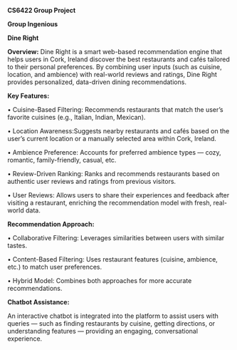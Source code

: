 **CS6422 Group Project**

**Group Ingenious** 


**Dine Right**

**Overview:**
Dine Right is a smart web-based recommendation engine that helps users in Cork, Ireland discover the best restaurants and cafés tailored to their personal preferences. By combining user inputs (such as cuisine, location, and ambience) with real-world reviews and ratings, Dine Right provides personalized, data-driven dining recommendations.

**Key Features:**

•	Cuisine-Based Filtering: Recommends restaurants that match the user’s favorite cuisines (e.g., Italian, Indian, Mexican).

•	Location Awareness:Suggests nearby restaurants and cafés based on the user’s current location or a manually selected area within Cork, Ireland.

•	Ambience Preference: Accounts for preferred ambience types — cozy, romantic, family-friendly, casual, etc.

•	Review-Driven Ranking: Ranks and recommends restaurants based on authentic user reviews and ratings from previous visitors.

•	User Reviews: Allows users to share their experiences and feedback after visiting a restaurant, enriching the recommendation model with fresh, real-world data.

**Recommendation Approach:**

•	Collaborative Filtering: Leverages similarities between users with similar tastes.

•	Content-Based Filtering: Uses restaurant features (cuisine, ambience, etc.) to match user preferences.

•	Hybrid Model: Combines both approaches for more accurate recommendations.

**Chatbot Assistance:**

An interactive chatbot is integrated into the platform to assist users with queries — such as finding restaurants by cuisine, getting directions, or understanding features — providing an engaging, conversational experience.

